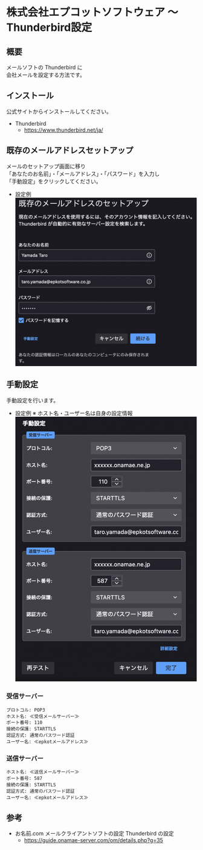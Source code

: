 # 株式会社エプコットソフトウェア ～ Thunderbird設定

## 概要

メールソフトの Thunderbird に  
会社メールを設定する方法です。

## インストール

公式サイトからインストールしてください。

- Thunderbird
  - <https://www.thunderbird.net/ja/>

## 既存のメールアドレスセットアップ

メールのセットアップ画面に移り  
「あなたのお名前」・「メールアドレス」・「パスワード」を入力し  
「手動設定」をクリックしてください。

- 設定例  
  ![設定例](./images/setting01.png)  

## 手動設定

手動設定を行います。  

- 設定例  ※ ホスト名・ユーザー名は自身の設定情報  
  ![手動設定例](./images/setting02.png)  

### 受信サーバー

```txt
プロトコル: POP3
ホスト名: ≪受信メールサーバー≫
ポート番号: 110
接続の保護: STARTTLS
認証方式: 通常のパスワード認証
ユーザー名: ≪epkotメールアドレス≫
```

### 送信サーバー

```txt
ホスト名: ≪送信メールサーバー≫
ポート番号: 587
接続の保護: STARTTLS
認証方式: 通常のパスワード認証
ユーザー名: ≪epkotメールアドレス≫
```

## 参考

- お名前.com メールクライアントソフトの設定  Thunderbird の設定
  - <https://guide.onamae-server.com/om/details.php?g=35>
